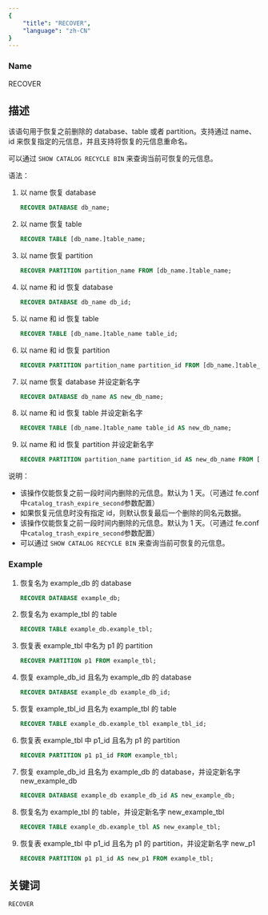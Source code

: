 ```yaml
---
{
    "title": "RECOVER",
    "language": "zh-CN"
}
---
```


<!--
Licensed to the Apache Software Foundation (ASF) under one
or more contributor license agreements.  See the NOTICE file
distributed with this work for additional information
regarding copyright ownership.  The ASF licenses this file
to you under the Apache License, Version 2.0 (the
"License"); you may not use this file except in compliance
with the License.  You may obtain a copy of the License at

  http://www.apache.org/licenses/LICENSE-2.0

Unless required by applicable law or agreed to in writing,
software distributed under the License is distributed on an
"AS IS" BASIS, WITHOUT WARRANTIES OR CONDITIONS OF ANY
KIND, either express or implied.  See the License for the
specific language governing permissions and limitations
under the License.
-->

### Name

RECOVER

## 描述


该语句用于恢复之前删除的 database、table 或者 partition。支持通过 name、id 来恢复指定的元信息，并且支持将恢复的元信息重命名。


可以通过 `SHOW CATALOG RECYCLE BIN` 来查询当前可恢复的元信息。

语法：

1. 以 name 恢复 database

   ```sql
   RECOVER DATABASE db_name;
   ```

2. 以 name 恢复 table

   ```sql
   RECOVER TABLE [db_name.]table_name;
   ```

3. 以 name 恢复 partition

   ```sql
   RECOVER PARTITION partition_name FROM [db_name.]table_name;
   ```

4. 以 name 和 id 恢复 database

   ```sql
   RECOVER DATABASE db_name db_id;
   ```

5. 以 name 和 id 恢复 table


   ```sql
   RECOVER TABLE [db_name.]table_name table_id;
   ```

6. 以 name 和 id 恢复 partition

   ```sql
   RECOVER PARTITION partition_name partition_id FROM [db_name.]table_name;
   ```   

7. 以 name 恢复 database 并设定新名字

   ```sql
   RECOVER DATABASE db_name AS new_db_name;
   ```

8. 以 name 和 id 恢复 table 并设定新名字

   ```sql
   RECOVER TABLE [db_name.]table_name table_id AS new_db_name;
   ```

9. 以 name 和 id 恢复 partition 并设定新名字

   ```sql
   RECOVER PARTITION partition_name partition_id AS new_db_name FROM [db_name.]table_name;
   ```  

说明：

- 该操作仅能恢复之前一段时间内删除的元信息。默认为 1 天。（可通过 fe.conf 中`catalog_trash_expire_second`参数配置）
- 如果恢复元信息时没有指定 id，则默认恢复最后一个删除的同名元数据。
- 该操作仅能恢复之前一段时间内删除的元信息。默认为 1 天。（可通过 fe.conf 中`catalog_trash_expire_second`参数配置）
- 可以通过 `SHOW CATALOG RECYCLE BIN` 来查询当前可恢复的元信息。

### Example

1. 恢复名为 example_db 的 database

   ```sql
   RECOVER DATABASE example_db;
   ```

2. 恢复名为 example_tbl 的 table

   ```sql
   RECOVER TABLE example_db.example_tbl;
   ```

3. 恢复表 example_tbl 中名为 p1 的 partition

   ```sql
   RECOVER PARTITION p1 FROM example_tbl;
   ```

4. 恢复 example_db_id 且名为 example_db 的 database

   ```sql
   RECOVER DATABASE example_db example_db_id;
   ```

5. 恢复 example_tbl_id 且名为 example_tbl 的 table

   ```sql
   RECOVER TABLE example_db.example_tbl example_tbl_id;
   ```

6. 恢复表 example_tbl 中 p1_id 且名为 p1 的 partition

   ```sql
   RECOVER PARTITION p1 p1_id FROM example_tbl;
   ```

7. 恢复 example_db_id 且名为 example_db 的 database，并设定新名字 new_example_db

   ```sql
   RECOVER DATABASE example_db example_db_id AS new_example_db;
   ```

8. 恢复名为 example_tbl 的 table，并设定新名字 new_example_tbl

   ```sql
   RECOVER TABLE example_db.example_tbl AS new_example_tbl;
   ```

9. 恢复表 example_tbl 中 p1_id 且名为 p1 的 partition，并设定新名字 new_p1

   ```sql
   RECOVER PARTITION p1 p1_id AS new_p1 FROM example_tbl;
   ```

## 关键词

    RECOVER



